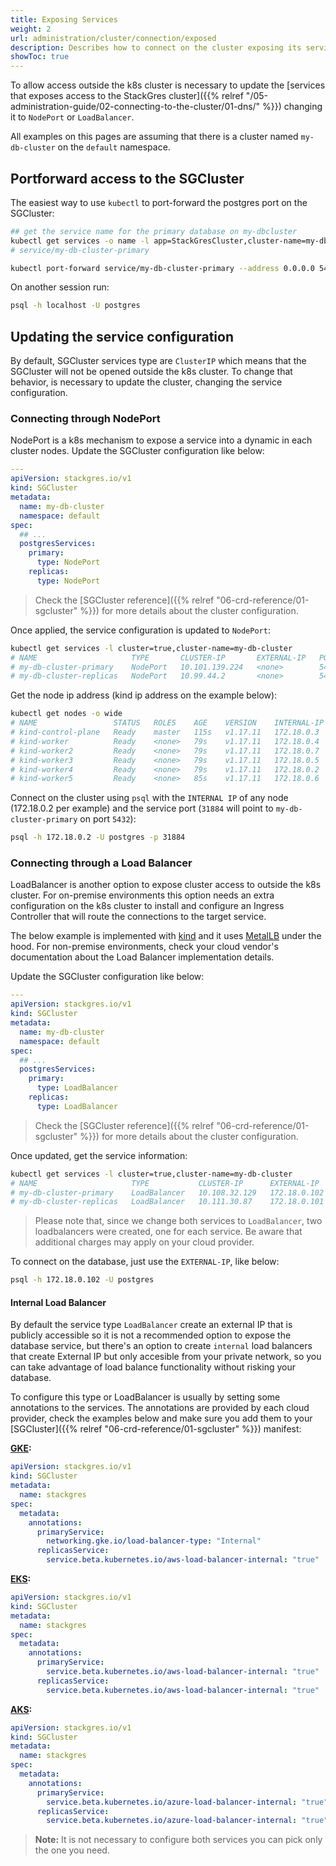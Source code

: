 ```yaml
---
title: Exposing Services
weight: 2
url: administration/cluster/connection/exposed
description: Describes how to connect on the cluster exposing its services on the internet.
showToc: true
---
```


To allow access outside the k8s cluster is necessary to update the [services that exposes access to the StackGres cluster]({{% relref "/05-administration-guide/02-connecting-to-the-cluster/01-dns/" %}}) changing it to `NodePort` or `LoadBalancer`.

All examples on this pages are assuming that there is a cluster named `my-db-cluster` on the `default` namespace.

## Portforward access to the SGCluster

The easiest way to use `kubectl` to port-forward the postgres port on the SGCluster:


```bash
## get the service name for the primary database on my-dbcluster
kubectl get services -o name -l app=StackGresCluster,cluster-name=my-db-cluster,role=master
# service/my-db-cluster-primary

kubectl port-forward service/my-db-cluster-primary --address 0.0.0.0 5432:5432
```

On another session run:

```bash
psql -h localhost -U postgres
```

## Updating the service configuration

By default, SGCluster services type are `ClusterIP` which means that the SGCluster will not be opened outside the k8s cluster. To change that behavior, is necessary to update the cluster, changing the service configuration.

### Connecting through NodePort

NodePort is a k8s mechanism to expose a service into a dynamic in each cluster nodes. Update the SGCluster configuration like below:

```yaml
---
apiVersion: stackgres.io/v1
kind: SGCluster
metadata:
  name: my-db-cluster
  namespace: default
spec:
  ## ...
  postgresServices:
    primary:
      type: NodePort
    replicas:
      type: NodePort
```
> Check the [SGCluster reference]({{% relref "06-crd-reference/01-sgcluster" %}}) for more details about the cluster configuration.

Once applied, the service configuration is updated to `NodePort`:

```bash
kubectl get services -l cluster=true,cluster-name=my-db-cluster
# NAME                     TYPE       CLUSTER-IP       EXTERNAL-IP   PORT(S)                         AGE
# my-db-cluster-primary    NodePort   10.101.139.224   <none>        5432:31884/TCP,5433:31998/TCP   35m
# my-db-cluster-replicas   NodePort   10.99.44.2       <none>        5432:32106/TCP,5433:31851/TCP   35m

```

Get the node ip address (kind ip address on the example below):

```bash
kubectl get nodes -o wide
# NAME                 STATUS   ROLES    AGE    VERSION    INTERNAL-IP   EXTERNAL-IP   OS-IMAGE                                     KERNEL-VERSION     CONTAINER-RUNTIME
# kind-control-plane   Ready    master   115s   v1.17.11   172.18.0.3    <none>        Ubuntu Groovy Gorilla (development branch)   5.8.0-36-generic   containerd://1.4.0
# kind-worker          Ready    <none>   79s    v1.17.11   172.18.0.4    <none>        Ubuntu Groovy Gorilla (development branch)   5.8.0-36-generic   containerd://1.4.0
# kind-worker2         Ready    <none>   79s    v1.17.11   172.18.0.7    <none>        Ubuntu Groovy Gorilla (development branch)   5.8.0-36-generic   containerd://1.4.0
# kind-worker3         Ready    <none>   79s    v1.17.11   172.18.0.5    <none>        Ubuntu Groovy Gorilla (development branch)   5.8.0-36-generic   containerd://1.4.0
# kind-worker4         Ready    <none>   79s    v1.17.11   172.18.0.2    <none>        Ubuntu Groovy Gorilla (development branch)   5.8.0-36-generic   containerd://1.4.0
# kind-worker5         Ready    <none>   85s    v1.17.11   172.18.0.6    <none>        Ubuntu Groovy Gorilla (development branch)   5.8.0-36-generic   containerd://1.4.0
```

Connect on the cluster using `psql` with the `INTERNAL IP` of any node (172.18.0.2 per example) and the service port (`31884` will point to `my-db-cluster-primary` on port `5432`):

```bash
psql -h 172.18.0.2 -U postgres -p 31884
```

### Connecting through a Load Balancer

LoadBalancer is another option to expose cluster access to outside the k8s cluster. For on-premise environments this option needs an extra configuration on the k8s cluster to install and configure an Ingress Controller that will route the connections to the target service.

The below example is implemented with [kind](https://kind.sigs.k8s.io/) and it uses [MetalLB](https://metallb.universe.tf/) under the hood. For non-premise environments, check your cloud vendor's documentation about the Load Balancer implementation details.

Update the SGCluster configuration like below:

```yaml
---
apiVersion: stackgres.io/v1
kind: SGCluster
metadata:
  name: my-db-cluster
  namespace: default
spec:
  ## ...
  postgresServices:
    primary:
      type: LoadBalancer
    replicas:
      type: LoadBalancer
```
> Check the [SGCluster reference]({{% relref "06-crd-reference/01-sgcluster" %}}) for more details about the cluster configuration.

Once updated, get the service information:

```bash
kubectl get services -l cluster=true,cluster-name=my-db-cluster
# NAME                     TYPE           CLUSTER-IP      EXTERNAL-IP    PORT(S)                         AGE
# my-db-cluster-primary    LoadBalancer   10.108.32.129   172.18.0.102   5432:30219/TCP,5433:30886/TCP   8m13s
# my-db-cluster-replicas   LoadBalancer   10.111.30.87    172.18.0.101   5432:31146/TCP,5433:32063/TCP   8m13s
```
> Please note that, since we change both services to `LoadBalancer`, two loadbalancers were created, one for each service. 
> Be aware that additional charges may apply on your cloud provider.

To connect on the database, just use the `EXTERNAL-IP`, like below:

```bash
psql -h 172.18.0.102 -U postgres
```

#### Internal Load Balancer

By default the service type `LoadBalancer` create an external IP that is publicly accessible so it is not a recommended option to expose the database service, but there's an option to create `internal` load balancers that create External IP but only accesible from your private network, so you can take advantage of load balance functionality without risking your database.

To configure this type or LoadBalancer is usually by setting some annotations to the services. The annotations are provided by each cloud provider, check the examples below and make sure you add them to your [SGCluster]({{% relref "06-crd-reference/01-sgcluster" %}}) manifest:


**[GKE](https://cloud.google.com/kubernetes-engine/docs/how-to/internal-load-balancing):**

```yaml
apiVersion: stackgres.io/v1
kind: SGCluster
metadata:
  name: stackgres
spec:
  metadata:
    annotations:
      primaryService:
        networking.gke.io/load-balancer-type: "Internal"
      replicasService:
        service.beta.kubernetes.io/aws-load-balancer-internal: "true"
```


**[EKS](https://docs.aws.amazon.com/eks/latest/userguide/network-load-balancing.html):**

```yaml
apiVersion: stackgres.io/v1
kind: SGCluster
metadata:
  name: stackgres
spec:
  metadata:
    annotations:
      primaryService:
        service.beta.kubernetes.io/aws-load-balancer-internal: "true"
      replicasService:
        service.beta.kubernetes.io/aws-load-balancer-internal: "true"
```

**[AKS](https://docs.microsoft.com/en-us/azure/aks/internal-lb):**

```yaml
apiVersion: stackgres.io/v1
kind: SGCluster
metadata:
  name: stackgres
spec:
  metadata:
    annotations:
      primaryService:
        service.beta.kubernetes.io/azure-load-balancer-internal: "true"
      replicasService:
        service.beta.kubernetes.io/azure-load-balancer-internal: "true"
```


>**Note:** It is not necessary to configure both services you can pick only the one you need.
